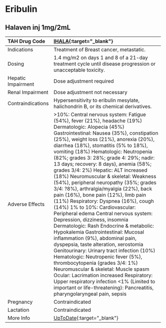 # Eribulin

## Halaven inj 1mg/2mL

| TAH Drug Code      | [IHALA](https://www.tahsda.org.tw/drugs/hissearch.php?drug_code=IHALA){:target="_blank"}                                                                                                                                                                                                                                                                                                                                                                                                                                                                                                                                                                                                                                                                                                                                                                                                                                                                                                                                                                                                                                                                                                                               |
|:-------------------|:-----------------------------------------------------------------------------------------------------------------------------------------------------------------------------------------------------------------------------------------------------------------------------------------------------------------------------------------------------------------------------------------------------------------------------------------------------------------------------------------------------------------------------------------------------------------------------------------------------------------------------------------------------------------------------------------------------------------------------------------------------------------------------------------------------------------------------------------------------------------------------------------------------------------------------------------------------------------------------------------------------------------------------------------------------------------------------------------------------------------------------------------------------------------------------------------------------------------------|
| Indications        | Treatment of Breast cancer, metastatic.                                                                                                                                                                                                                                                                                                                                                                                                                                                                                                                                                                                                                                                                                                                                                                                                                                                                                                                                                                                                                                                                                                                                                                                |
| Dosing             | 1.4 mg/m2 on days 1 and 8 of a 21-day treatment cycle until disease progression or unacceptable toxicity.                                                                                                                                                                                                                                                                                                                                                                                                                                                                                                                                                                                                                                                                                                                                                                                                                                                                                                                                                                                                                                                                                                              |
| Hepatic Impairment | Dose adjustment required                                                                                                                                                                                                                                                                                                                                                                                                                                                                                                                                                                                                                                                                                                                                                                                                                                                                                                                                                                                                                                                                                                                                                                                               |
| Renal Impairment   | Dose adjustment not necessary                                                                                                                                                                                                                                                                                                                                                                                                                                                                                                                                                                                                                                                                                                                                                                                                                                                                                                                                                                                                                                                                                                                                                                                          |
| Contraindications  | Hypersensitivity to eribulin mesylate, halichondrin B, or its chemical derivatives.                                                                                                                                                                                                                                                                                                                                                                                                                                                                                                                                                                                                                                                                                                                                                                                                                                                                                                                                                                                                                                                                                                                                    |
| Adverse Effects    | >10%: Central nervous system: Fatigue (54%), fever (21%), headache (19%) Dermatologic: Alopecia (45%) Gastrointestinal: Nausea (35%), constipation (25%), weight loss (21%), anorexia (20%), diarrhea (18%), stomatitis (5% to 18%), vomiting (18%) Hematologic: Neutropenia (82%; grades 3: 28%; grade 4: 29%; nadir: 13 days; recovery: 8 days), anemia (58%; grades 3/4: 2%) Hepatic: ALT increased (18%) Neuromuscular & skeletal: Weakness (54%), peripheral neuropathy (35%; grades 3/4: ?8%), arthralgia/myalgia (22%), back pain (16%), bone pain (12%), limb pain (11%) Respiratory: Dyspnea (16%), cough (14%) 1% to 10%: Cardiovascular: Peripheral edema Central nervous system: Depression, dizziness, insomnia Dermatologic: Rash Endocrine & metabolic: Hypokalemia Gastrointestinal: Mucosal inflammation (9%), abdominal pain, dyspepsia, taste alteration, xerostomia Genitourinary: Urinary tract infection (10%) Hematologic: Neutropenic fever (5%), thrombocytopenia (grades 3/4: 1%) Neuromuscular & skeletal: Muscle spasm Ocular: Lacrimation increased Respiratory: Upper respiratory infection <1% (Limited to important or life-threatening): Pancreatitis, pharyngolaryngeal pain, sepsis |
| Pregnancy          | Contraindicated                                                                                                                                                                                                                                                                                                                                                                                                                                                                                                                                                                                                                                                                                                                                                                                                                                                                                                                                                                                                                                                                                                                                                                                                        |
| Lactation          | Contraindicated                                                                                                                                                                                                                                                                                                                                                                                                                                                                                                                                                                                                                                                                                                                                                                                                                                                                                                                                                                                                                                                                                                                                                                                                        |
| More Info          | [UpToDate](https://www.uptodate.com/contents/eribulin-drug-information){:target="_blank"}                                                                                                                                                                                                                                                                                                                                                                                                                                                                                                                                                                                                                                                                                                                                                                                                                                                                                                                                                                                                                                                                                                                              |

